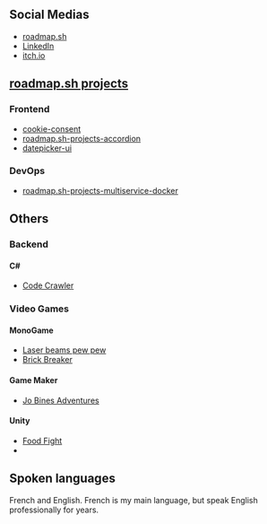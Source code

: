 ## Social Medias
- [roadmap.sh](https://roadmap.sh/u/koydas)
- [LinkedIn](www.linkedin.com/in/stéphane-hamel)
- [itch.io](https://koydas.itch.io/)

## [roadmap.sh projects](https://roadmap.sh/u/koydas)
### Frontend
- [cookie-consent](https://github.com/koydas/cookie-consent)
- [roadmap.sh-projects-accordion](https://github.com/koydas/roadmap.sh-projects-accordion)
- [datepicker-ui](https://github.com/koydas/datepicker-ui)

### DevOps
- [roadmap.sh-projects-multiservice-docker](https://github.com/koydas/roadmap.sh-projects-multiservice-docker)
  



## Others
### Backend
#### C#
- [Code Crawler](https://github.com/koydas/Code-Crawler)
  
### Video Games
#### MonoGame
- [Laser beams pew pew](https://github.com/koydas/gamecodeurgamejam20/blob/master/README.md)
- [Brick Breaker](https://github.com/koydas/brickbreaker)
#### Game Maker
- [Jo Bines Adventures](https://github.com/koydas/jo-bines-adventures/)
#### Unity
- [Food Fight](https://github.com/koydas/food-fight)
- 
## Spoken languages
French and English.
French is my main language, but speak English professionally for years.
